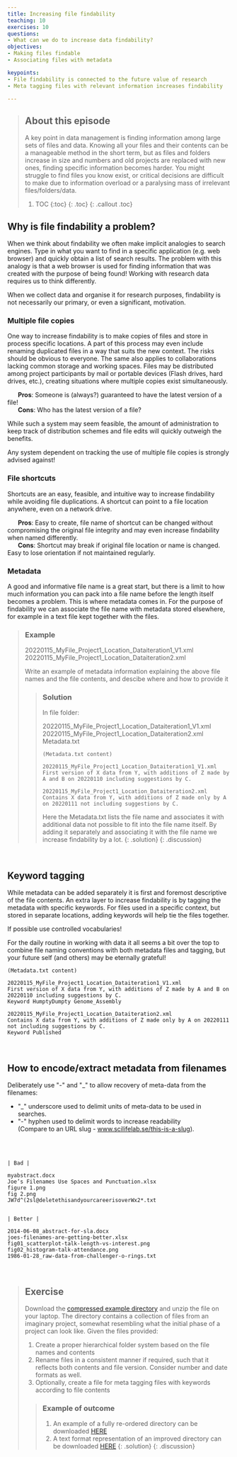 ```yaml
---
title: Increasing file findability
teaching: 10
exercises: 10
questions:
- What can we do to increase data findability?
objectives:
- Making files findable
- Associating files with metadata 

keypoints:
- File findability is connected to the future value of research
- Meta tagging files with relevant information increases findability

---
```


> ## About this episode 
> A key point in data management is finding information among large sets of files and data. Knowing all your files and their contents can be a manageable method in the short term, but as files and folders increase in size and numbers and old projects are replaced with new ones, finding specific information becomes harder. You might struggle to find files you know exist, or critical decisions are difficult to make due to information overload or a paralysing mass of irrelevant files/folders/data.
> 1. TOC
> {:toc}
> {: .toc}
{: .callout .toc}

## Why is file findability a problem?
When we think about findability we often make implicit analogies to search engines. Type in what you want to find in a specific application (e.g. web browser) and quickly obtain a list of search results. The problem with this analogy is that a web browser is used for finding information that was created with the purpose of being found! Working with research data requires us to think differently.

When we collect data and organise it for research purposes, findability is not necessarily our primary, or even a significant, motivation. 
 
### Multiple file copies
One way to increase findability is to make copies of files and store in process specific locations. A part of this process may even include renaming duplicated files in a way that suits the new context. The risks should be obvious to everyone. The same also applies to collaborations lacking common storage and working spaces. Files may be distributed among project participants by mail or portable devices (Flash drives, hard drives, etc.), creating situations where multiple copies exist simultaneously.
<br>

      **Pros**: Someone is (always?) guaranteed to have the latest version of a file!<br>
      **Cons**: Who has the latest version of a file?

While such a system may seem feasible, the amount of administration to keep track of distribution schemes and file edits will quickly outweigh the benefits.

Any system dependent on tracking the use of multiple file copies is strongly advised against! 
<br>

### File shortcuts
Shortcuts are an easy, feasible, and intuitive way to increase findability while avoiding file duplications. A shortcut can point to a file location anywhere, even on a network drive.
<br>

      **Pros**: Easy to create, file name of shortcut can be changed without compromising the original file integrity and may even increase findability when named differently.<br>
      **Cons**: Shortcut may break if original file location or name is changed. Easy to lose orientation if not maintained regularly.

### Metadata<br>
A good and informative file name is a great start, but there is a limit to how much information you can pack into a file name before the length itself becomes a problem. This is where metadata comes in. For the purpose of findability we can associate the file name with metadata stored elsewhere, for example in a text file kept together with the files.

> ### Example
> 20220115_MyFile_Project1_Location_Dataiteration1_V1.xml<br>
> 20220115_MyFile_Project1_Location_Dataiteration2.xml<br>
>
> Write an example of metadata information explaining the above file names and the file contents, and descibe where and how to provide it
>
>> ### Solution 
>> In file folder:  
>>                 
>>    20220115_MyFile_Project1_Location_Dataiteration1_V1.xml<br>
>>    20220115_MyFile_Project1_Location_Dataiteration2.xml<br>
>>    Metadata.txt<br>
>>```    
>>(Metadata.txt content)
>>
>>20220115_MyFile_Project1_Location_Dataiteration1_V1.xml 
>>First version of X data from Y, with additions of Z made by A and B on 20220110 including suggestions by C.
>>
>>20220115_MyFile_Project1_Location_Dataiteration2.xml
>>Contains X data from Y, with additions of Z made only by A on 20220111 not including suggestions by C.
>>```
>>Here the Metadata.txt lists the file name and associates it with additional data not possible to fit into the file name itself. By adding it separately and associating it with the file name we increase findability by a lot.
> {: .solution}
{: .discussion}
<br>

## Keyword tagging
While metadata can be added separately it is first and foremost descriptive of the file contents. An extra layer to increase findability is by tagging the metadata with specific keywords. For files used in a specific context, but stored in separate locations, adding keywords will help tie the files together.

If possible use controlled vocabularies!

For the daily routine in working with data it all seems a bit over the top to combine file naming conventions with both metadata files and tagging, but your future self (and others) may be eternally grateful!<br>
``` 
(Metadata.txt content)

20220115_MyFile_Project1_Location_Dataiteration1_V1.xml 
First version of X data from Y, with additions of Z made by A and B on 20220110 including suggestions by C.
Keyword HumptyDumpty Genome_Assembly 

20220115_MyFile_Project1_Location_Dataiteration2.xml
Contains X data from Y, with additions of Z made only by A on 20220111 not including suggestions by C.
Keyword Published
```
<br>

## How to encode/extract metadata from filenames

Deliberately use "-" and "_" to allow recovery of meta-data from the filenames:

- "_" underscore used to delimit units of meta-data to be used in searches.
- "-" hyphen used to delimit words to increase readability<br> (Compare to an URL slug - www.scilifelab.se/this-is-a-slug).
<br>
<br>


```
| Bad |

myabstract.docx                                     
Joe’s Filenames Use Spaces and Punctuation.xlsx     
figure 1.png                                        
fig 2.png                                           
JW7d^(2sl@deletethisandyourcareerisoverWx2*.txt     


| Better |

2014-06-08_abstract-for-sla.docx
joes-filenames-are-getting-better.xlsx
fig01_scatterplot-talk-length-vs-interest.png
fig02_histogram-talk-attendance.png
1986-01-28_raw-data-from-challenger-o-rings.txt
```
<br>


> ## Exercise
> Download the [compressed example directory](../data/Example_project_begin.zip) and unzip the file on your laptop. The directory contains a collection of files from an imaginary project, somewhat resembling what the initial phase of a project can look like. Given the files provided:
>
> 1. Create a proper hierarchical folder system based on the file names and contents
> 2. Rename files in a consistent manner if required, such that it reflects both contents and file version. Consider number and date formats as well.
> 3. Optionally, create a file for meta tagging files with keywords according to file contents
> 
>> ### Example of outcome
>> 1. An example of a fully re-ordered directory can be downloaded [HERE](../data/Example_project_improved.zip) 
>> 2. A text format representation of an improved directory can be downloaded [HERE](../data/tree.txt) 
> {: .solution}
{: .discussion}
